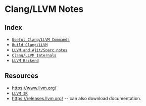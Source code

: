 Clang/LLVM Notes
===================

Index
-------
* [`Useful Clang/LLVM Commands`](useful_commands.html)
* [`Build Clang/LLVM`](get_started.html)
* [`LLVM and Ajit/Sparc notes`](../../sparc/sparc.html#llvm)
* [`Clang/LLVM Internals`](internals.html)
* [`LLVM Backend`](backend.html)


Resources
-------------------

* <https://www.llvm.org/>
* [`LLVM IR`](https://www.llvm.org/docs/LangRef.html)
* <https://releases.llvm.org/> -- can also download documentation.
